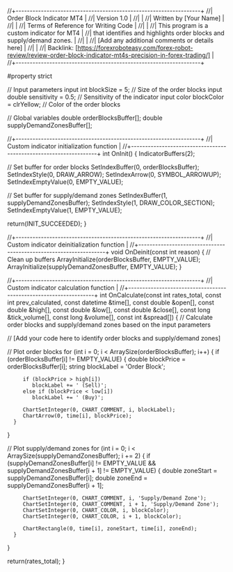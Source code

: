 //+------------------------------------------------------------------+
//|                                                    Order Block Indicator MT4                                                 |
//|                                                      Version 1.0                                                          |
//|                                                                                                                                  |
//|                                        Written by [Your Name]                                                       |
//|                                                                                                                                  |
//|                                        Terms of Reference for Writing Code                                       |
//|                                                                                                                                  |
//|                                        This program is a custom indicator for MT4                          |
//|                                        that identifies and highlights order blocks and supply/demand zones.    |
//|                                                                                                                                  |
//|                                        [Add any additional comments or details here]                        |
//|                                                                                                                                  |
//|                                        Backlink: [https://forexroboteasy.com/forex-robot-review/review-order-block-indicator-mt4s-precision-in-forex-trading/] |
//+------------------------------------------------------------------+

#property strict

// Input parameters
input int blockSize = 5;  // Size of the order blocks
input double sensitivity = 0.5;  // Sensitivity of the indicator
input color blockColor = clrYellow;  // Color of the order blocks

// Global variables
double orderBlocksBuffer[];
double supplyDemandZonesBuffer[];

//+------------------------------------------------------------------+
//| Custom indicator initialization function                         |
//+------------------------------------------------------------------+
int OnInit()
{
   IndicatorBuffers(2);
   
   // Set buffer for order blocks
   SetIndexBuffer(0, orderBlocksBuffer);
   SetIndexStyle(0, DRAW_ARROW);
   SetIndexArrow(0, SYMBOL_ARROWUP);
   SetIndexEmptyValue(0, EMPTY_VALUE);
   
   // Set buffer for supply/demand zones
   SetIndexBuffer(1, supplyDemandZonesBuffer);
   SetIndexStyle(1, DRAW_COLOR_SECTION);
   SetIndexEmptyValue(1, EMPTY_VALUE);
   
   return(INIT_SUCCEEDED);
}

//+------------------------------------------------------------------+
//| Custom indicator deinitialization function                       |
//+------------------------------------------------------------------+
void OnDeinit(const int reason)
{
   // Clean up buffers
   ArrayInitialize(orderBlocksBuffer, EMPTY_VALUE);
   ArrayInitialize(supplyDemandZonesBuffer, EMPTY_VALUE);
}

//+------------------------------------------------------------------+
//| Custom indicator calculation function                            |
//+------------------------------------------------------------------+
int OnCalculate(const int rates_total,
                const int prev_calculated,
                const datetime &time[],
                const double &open[],
                const double &high[],
                const double &low[],
                const double &close[],
                const long &tick_volume[],
                const long &volume[],
                const int &spread[])
{
   // Calculate order blocks and supply/demand zones based on the input parameters
   
   // [Add your code here to identify order blocks and supply/demand zones]
   
   // Plot order blocks
   for (int i = 0; i < ArraySize(orderBlocksBuffer); i++)
   {
      if (orderBlocksBuffer[i] != EMPTY_VALUE)
      {
         double blockPrice = orderBlocksBuffer[i];
         string blockLabel = 'Order Block';
         
         if (blockPrice > high[i])
            blockLabel += ' (Sell)';
         else if (blockPrice < low[i])
            blockLabel += ' (Buy)';
         
         ChartSetInteger(0, CHART_COMMENT, i, blockLabel);
         ChartArrow(0, time[i], blockPrice);
      }
   }
   
   // Plot supply/demand zones
   for (int i = 0; i < ArraySize(supplyDemandZonesBuffer); i += 2)
   {
      if (supplyDemandZonesBuffer[i] != EMPTY_VALUE && supplyDemandZonesBuffer[i + 1] != EMPTY_VALUE)
      {
         double zoneStart = supplyDemandZonesBuffer[i];
         double zoneEnd = supplyDemandZonesBuffer[i + 1];
         
         ChartSetInteger(0, CHART_COMMENT, i, 'Supply/Demand Zone');
         ChartSetInteger(0, CHART_COMMENT, i + 1, 'Supply/Demand Zone');
         ChartSetInteger(0, CHART_COLOR, i, blockColor);
         ChartSetInteger(0, CHART_COLOR, i + 1, blockColor);
         
         ChartRectangle(0, time[i], zoneStart, time[i], zoneEnd);
      }
   }
   
   return(rates_total);
}
